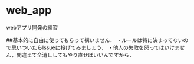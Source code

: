 # web_app
webアプリ開発の練習

##基本的に自由に使ってもらって構いません．
・ルールは特に決まってないので思いついたらIssueに投げてみましょう．
・他人の失敗を怒ってはいけません，間違えて全消ししてもやり直せばいいんですから．
